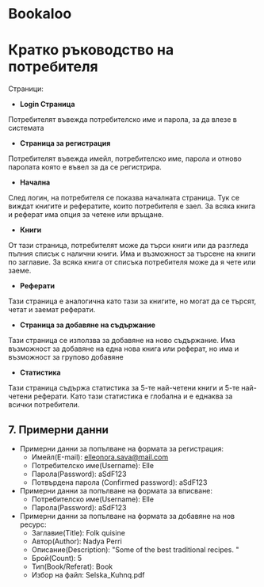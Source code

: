 #
# Bookaloo
#
# Кратко ръководство на потребителя

Страници:

- **Login Страница**

Потребителят въвежда потребителско име и парола, за да влезе в системата

- **Страница за регистрация**

Потребителят въвежда имейл, потребителско име, парола и отново паролата която е въвел за да се регистрира.

- **Начална**

След логин, на потребителя се показва началната страница. Тук се виждат книгите и рефератите, които потребителя е заел. За всяка книга и реферат има опция за четене или връщане.

- **Книги**

От тази страница, потребителят може да търси книги или да разгледа пълния списък с налични книги. Има и възможност за търсене на книги по заглавие. За всяка книга от списъка потребителя може да я чете или заеме.

- **Реферати**

Тази страница е аналогична като тази за книгите, но могат да се търсят, четат и заемат реферати.

- **Страница за добавяне на съдържание**

Тази страница се използва за добавяне на ново съдържание. Има възможност за добавяне на една нова книга или реферат, но има и възможност за групово добавяне

- **Статистика**

Тази страница съдържа статистика за 5-те най-четени книги и 5-те най-четени реферати. Като тази статистика е глобална и е еднаква за всички потребители.

## 7. Примерни данни

- Примерни данни за попълване на формата за регистрация:
  - Имейл(Е-mail): [elleonora.sava@mail.com](mailto:elleonora.sava@mail.com)
  - Потребителско име(Username): Elle
  - Парола(Password): aSdF123
  - Потвърдена парола (Confirmed password): aSdF123
- Примерни данни за попълване на формата за вписване:
  - Потребителско име(Username): Elle
  - Парола(Password): aSdF123
- Примерни данни за попълване на формата за добавяне на нов ресурс:
  - Заглавие(Title): Folk quisine
  - Автор(Author): Nadya Perri
  - Описание(Description): &quot;Some of the best traditional recipes. &quot;
  - Брой(Count): 5
  - Тип(Book/Referat): Book
  - Избор на файл: Selska\_Kuhnq.pdf
